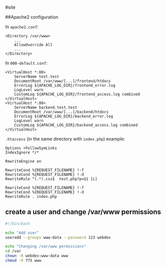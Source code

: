 #site

##Apache2 configuration

In `apache2.conf`:

```apacheconf
<Directory /var/www>
	...
	AllowOverride All
	...
</Directory>
```

In `000-default.conf`:

```apacheconf
<VirtualHost *:80>
    ServerName test.test
    DocumentRoot /var/www/[...]/frontend/htdocs
    ErrorLog ${APACHE_LOG_DIR}/frontend_error.log
    LogLevel warn
    CustomLog ${APACHE_LOG_DIR}/frontend_access.log combined
</VirtualHost>
<VirtualHost *:80>
    ServerName backend.test.test
    DocumentRoot /var/www/[...]/backend/htdocs
    ErrorLog ${APACHE_LOG_DIR}/backend_error.log
    LogLevel warn
    CustomLog ${APACHE_LOG_DIR}/backend_access.log combined
</VirtualHost>
```

`.htaccess` (in the same directory with `index.php`) example:

```apacheconf
Options +FollowSymLinks
IndexIgnore */*

RewriteEngine on

RewriteCond %{REQUEST_FILENAME} !-f
RewriteCond %{REQUEST_FILENAME} !-d
RewriteRule ^(.*).css$	test.php?p=$1 [L]

RewriteCond %{REQUEST_FILENAME} !-f
RewriteCond %{REQUEST_FILENAME} !-d
RewriteRule . index.php
```

## create a user and change /var/www permissions
```bash
#!/bin/bash

echo "Add user"
useradd --groups www-data --password 123 webdev

echo "Changing /var/www permissions"
cd /var
chown -R webdev:www-data www
chmod -R 775 www

```
